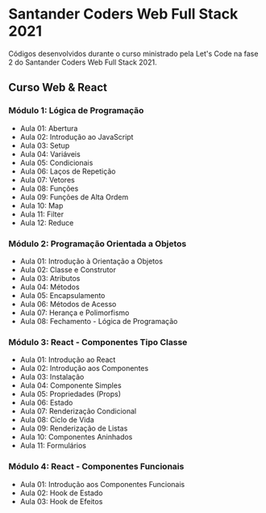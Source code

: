 # Santander Coders Web Full Stack 2021

Códigos desenvolvidos durante o curso ministrado pela Let's Code na fase 2 do Santander Coders Web Full Stack 2021.

## Curso Web & React

### Módulo 1: Lógica de Programação
* Aula 01: Abertura
* Aula 02: Introdução ao JavaScript
* Aula 03: Setup
* Aula 04: Variáveis
* Aula 05: Condicionais
* Aula 06: Laços de Repetição
* Aula 07: Vetores
* Aula 08: Funções
* Aula 09: Funções de Alta Ordem
* Aula 10: Map
* Aula 11: Filter
* Aula 12: Reduce

### Módulo 2: Programação Orientada a Objetos
* Aula 01: Introdução à Orientação a Objetos
* Aula 02: Classe e Construtor
* Aula 03: Atributos
* Aula 04: Métodos
* Aula 05: Encapsulamento
* Aula 06: Métodos de Acesso
* Aula 07: Herança e Polimorfismo
* Aula 08: Fechamento - Lógica de Programação

### Módulo 3: React - Componentes Tipo Classe
* Aula 01: Introdução ao React
* Aula 02: Introdução aos Componentes
* Aula 03: Instalação
* Aula 04: Componente Simples
* Aula 05: Propriedades (Props)
* Aula 06: Estado
* Aula 07: Renderização Condicional
* Aula 08: Ciclo de Vida
* Aula 09: Renderização de Listas
* Aula 10: Componentes Aninhados
* Aula 11: Formulários

### Módulo 4: React - Componentes Funcionais
* Aula 01: Introdução aos Componentes Funcionais
* Aula 02: Hook de Estado
* Aula 03: Hook de Efeitos